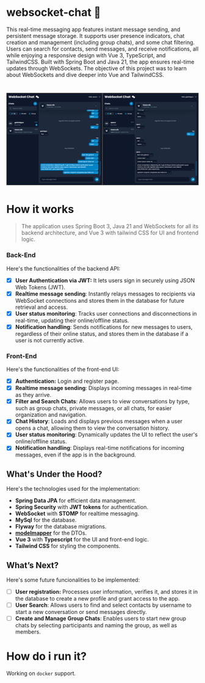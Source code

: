 # websocket-chat 💬
This real-time messaging app features instant message sending, and persistent message storage. It supports user presence indicators, chat creation and management (including group chats), and some chat filtering. Users can search for contacts, send messages, and receive notifications, all while enjoying a responsive design with Vue 3, TypeScript, and TailwindCSS. Built with Spring Boot and Java 21, the app ensures real-time updates through WebSockets. The objective of this project was to learn about WebSockets and dive deeper into Vue and TailwindCSS.
# ![WebSocket Chat](websocket-chat.png)

# How it works

> The application uses Spring Boot 3, Java 21 and WebSockets for all its backend architecture, and Vue 3 with tailwind CSS for UI and frontend logic.


### Back-End
Here's the functionalities of the backend API:

- [X] __User Authentication via JWT:__ It lets users sign in securely using JSON Web Tokens (JWT).
- [X] __Realtime message sending__: Instantly relays messages to recipients via WebSocket connections and stores them in the database for future retrieval and access.
- [X] __User status monitoring__: Tracks user connections and disconnections in real-time, updating their online/offline status.
- [X] __Notification handling__: Sends notifications for new messages to users, regardless of their online status, and stores them in the database if a user is not currently active.

### Front-End
Here's the functionalities of the front-end UI:

- [X] __Authentication:__ Login and register page.
- [X] __Realtime message sending__: Displays incoming messages in real-time as they arrive.
- [X] __Filter and Search Chats__: Allows users to view conversations by type, such as group chats, private messages, or all chats, for easier organization and navigation.
- [X] __Chat History__: Loads and displays previous messages when a user opens a chat, allowing them to view the conversation history.
- [X] __User status monitoring__: Dynamically updates the UI to reflect the user's online/offline status.
- [X] __Notification handling__: Displays real-time notifications for incoming messages, even if the app is in the background.

## What's Under the Hood?
Here's the technologies used for the implementation:

 * __Spring Data JPA__ for efficient data management.
 * __Spring Security__ with __JWT tokens__ for authentication.
 * __WebSocket__ with __STOMP__ for realtime messaging.
 * __MySql__ for the database.
 * __Flyway__ for the database migrations.
 * __[modelmapper](https://modelmapper.org/)__ for the DTOs.
 * __Vue 3__ with __Typescript__ for the UI and front-end logic.
 * __Tailwind CSS__ for styling the components.

## What’s Next?
Here's some future funcionalities to be implemented: 
- [ ] __User registration:__ Processes user information, verifies it, and stores it in the database to create a new profile and grant access to the app.
- [ ] __User Search__: Allows users to find and select contacts by username to start a new conversation or send messages directly.
- [ ] __Create and Manage Group Chats__: Enables users to start new group chats by selecting participants and naming the group, as well as members.

# How do i run it?

Working on `docker` support.
